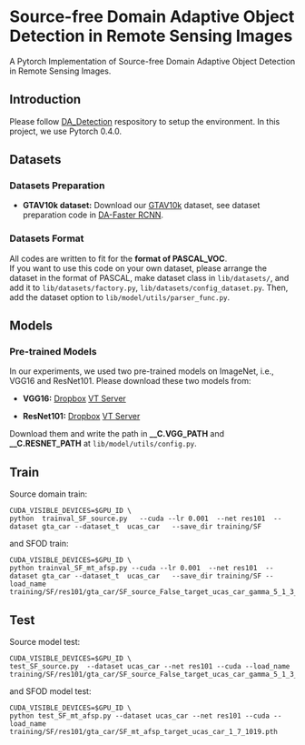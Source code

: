 # Source-free Domain Adaptive Object Detection in Remote Sensing Images
A Pytorch Implementation of Source-free Domain Adaptive Object Detection in Remote Sensing Images. 

## Introduction
Please follow [DA_Detection](https://github.com/VisionLearningGroup/DA_Detection.git) respository to setup the environment. In this project, we use Pytorch 0.4.0. 

## Datasets
### Datasets Preparation
* **GTAV10k dataset:** Download our [GTAV10k](https://drive.google.com/file/d/1dlGy5L7ko_I8qdPRTWhK5wc1Z-VXfK7a/view) dataset, see dataset preparation code in [DA-Faster RCNN](https://github.com/yuhuayc/da-faster-rcnn/tree/master/prepare_data).


### Datasets Format
All codes are written to fit for the **format of PASCAL_VOC**.  
If you want to use this code on your own dataset, please arrange the dataset in the format of PASCAL, make dataset class in ```lib/datasets/```, and add it to ```lib/datasets/factory.py```, ```lib/datasets/config_dataset.py```. Then, add the dataset option to ```lib/model/utils/parser_func.py```.

## Models
### Pre-trained Models
In our experiments, we used two pre-trained models on ImageNet, i.e., VGG16 and ResNet101. Please download these two models from:
* **VGG16:** [Dropbox](https://www.dropbox.com/s/s3brpk0bdq60nyb/vgg16_caffe.pth?dl=0)  [VT Server](https://filebox.ece.vt.edu/~jw2yang/faster-rcnn/pretrained-base-models/vgg16_caffe.pth)

* **ResNet101:** [Dropbox](https://www.dropbox.com/s/iev3tkbz5wyyuz9/resnet101_caffe.pth?dl=0)  [VT Server](https://filebox.ece.vt.edu/~jw2yang/faster-rcnn/pretrained-base-models/resnet101_caffe.pth)

Download them and write the path in **__C.VGG_PATH** and **__C.RESNET_PATH** at ```lib/model/utils/config.py```.

## Train
Source domain train:
```
CUDA_VISIBLE_DEVICES=$GPU_ID \
python  trainval_SF_source.py   --cuda --lr 0.001  --net res101  --dataset gta_car --dataset_t  ucas_car   --save_dir training/SF
```
and SFOD train:
```
CUDA_VISIBLE_DEVICES=$GPU_ID \
python trainval_SF_mt_afsp.py --cuda --lr 0.001  --net res101  --dataset gta_car --dataset_t  ucas_car   --save_dir training/SF --load_name training/SF/res101/gta_car/SF_source_False_target_ucas_car_gamma_5_1_3_9999.pth
```
## Test
Source model test:
```
CUDA_VISIBLE_DEVICES=$GPU_ID \
test_SF_source.py  --dataset ucas_car --net res101 --cuda --load_name training/SF/res101/gta_car/SF_source_False_target_ucas_car_gamma_5_1_3_9999.pth
```
and SFOD model test:
```
CUDA_VISIBLE_DEVICES=$GPU_ID \
python test_SF_mt_afsp.py --dataset ucas_car --net res101 --cuda --load_name training/SF/res101/gta_car/SF_mt_afsp_target_ucas_car_1_7_1019.pth
```
